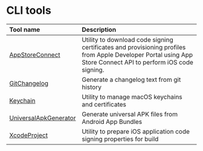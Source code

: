 
CLI tools
=========

|Tool name|Description|
| :--- | :--- |
|[AppStoreConnect](AppStoreConnect.md)|Utility to download code signing certificates and provisioning profiles    from Apple Developer Portal using App Store Connect API to perform iOS code signing.|
|[GitChangelog](GitChangelog.md)|Generate a changelog text from git history|
|[Keychain](Keychain.md)|Utility to manage macOS keychains and certificates|
|[UniversalApkGenerator](UniversalApkGenerator.md)|Generate universal APK files from Android App Bundles|
|[XcodeProject](XcodeProject.md)|Utility to prepare iOS application code signing properties for build|
